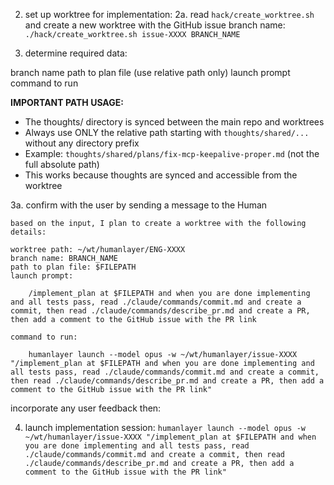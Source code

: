 
2. set up worktree for implementation:
2a. read `hack/create_worktree.sh` and create a new worktree with the GitHub issue branch name: `./hack/create_worktree.sh issue-XXXX BRANCH_NAME`

3. determine required data:

branch name
path to plan file (use relative path only)
launch prompt
command to run

**IMPORTANT PATH USAGE:**
- The thoughts/ directory is synced between the main repo and worktrees
- Always use ONLY the relative path starting with `thoughts/shared/...` without any directory prefix
- Example: `thoughts/shared/plans/fix-mcp-keepalive-proper.md` (not the full absolute path)
- This works because thoughts are synced and accessible from the worktree

3a. confirm with the user by sending a message to the Human

```
based on the input, I plan to create a worktree with the following details:

worktree path: ~/wt/humanlayer/ENG-XXXX
branch name: BRANCH_NAME
path to plan file: $FILEPATH
launch prompt:

    /implement_plan at $FILEPATH and when you are done implementing and all tests pass, read ./claude/commands/commit.md and create a commit, then read ./claude/commands/describe_pr.md and create a PR, then add a comment to the GitHub issue with the PR link

command to run:

    humanlayer launch --model opus -w ~/wt/humanlayer/issue-XXXX "/implement_plan at $FILEPATH and when you are done implementing and all tests pass, read ./claude/commands/commit.md and create a commit, then read ./claude/commands/describe_pr.md and create a PR, then add a comment to the GitHub issue with the PR link"
```

incorporate any user feedback then:

4. launch implementation session: `humanlayer launch --model opus -w ~/wt/humanlayer/issue-XXXX "/implement_plan at $FILEPATH and when you are done implementing and all tests pass, read ./claude/commands/commit.md and create a commit, then read ./claude/commands/describe_pr.md and create a PR, then add a comment to the GitHub issue with the PR link"`
